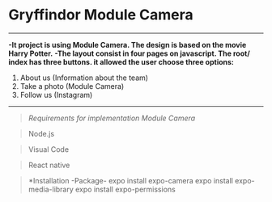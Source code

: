 

# Gryffindor Module Camera

------------------------------------------------------------------------------------------------------------------------------------------
**-It project is using Module Camera. The design is based on the movie Harry Potter.**
**-The layout consist in four pages on javascript. The root/ index has three buttons. it allowed the user choose three options:**

1. About us (Information about the team)
2. Take a photo (Module Camera)
3. Follow us (Instagram)

-------------------------------------------------------------------------------------------------------------------------------------------

>*Requirements for implementation Module Camera*

>Node.js

>Visual Code

>React native

>*Installation -Package-
expo install expo-camera
expo install expo-media-library
expo install expo-permissions





